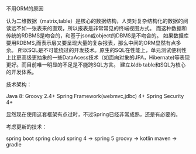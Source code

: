  不用ORM的原因
 
 认为二维数据（matrix,table）是核心的数据结构，人类对复杂结构化的数据的阅读远不如一张表来的直观，所以报表是非常常见的终端视图方式。
 而这种数据和传统的RDBMS是吻合的，和基于json或object的DBMS是不吻合的。
 如果数据库要用RDBMS,而表示层又要呈现大量的复杂报表，那么中间的ORM显然有点多余。
 所以SQL是不可能绕过的开发技术。原生的SQL在性能上，单元测试便利性上比更高级更抽象的一些DataAcess技术（如面向对象的JPA，Hibernate)等表现更好。而目前唯一明显的不足是不能跨SQL方言。
 建立以db table和SQL为核心的开发体系。

 
 技术架构：
 
 Java 8:
   Groovy 2.4+
   Spring Framework(webmvc,jdbc) 4+
   Spring Security 4+

显然现在使用这套框架有点过时，不过Spring已经非常成熟，还是有必要的。

考虑更新的技术：

 spring boot
 spring cloud
 spring 4 -> spring 5 
 groovy -> kotlin
 maven -> gradle
 

   


 

 
 
 